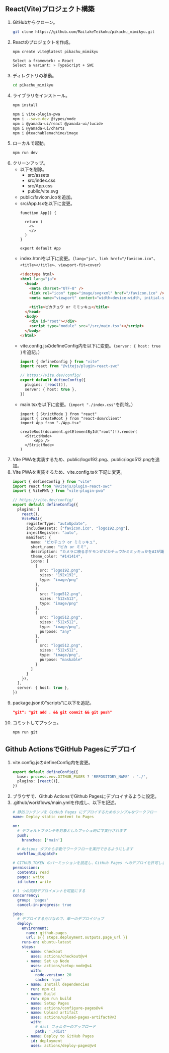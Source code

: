 ## React(Vite)プロジェクト構築
1. GitHubからクローン。
    ```sh
    git clone https://github.com/MaitakeTeikoku/pikachu_mimikyu.git
    ```
1. Reactのプロジェクトを作成。
    ```sh
    npm create vite@latest pikachu_mimikyu
    ```
    ```sh
    Select a framework: » React
    Select a variant: » TypeScript + SWC
    ```
1. ディレクトリの移動。
    ```sh
    cd pikachu_mimikyu
    ```
1. ライブラリをインストール。
    ```sh
    npm install
    ```
    ```sh
    npm i vite-plugin-pwa
    npm i --save-dev @types/node
    npm i @yamada-ui/react @yamada-ui/lucide
    npm i @yamada-ui/charts
    npm i @teachablemachine/image
    ```
1. ローカルで起動。
    ```sh
    npm run dev
    ```
1. クリーンアップ。
    - 以下を削除。
        - src/assets
        - src/index.css
        - src/App.css
        - public/vite.svg
    - public/favicon.icoを追加。
    - src/App.tsxを以下に変更。
        ```tsx
        function App() {

          return (
            <>
            </>
          )
        }

        export default App
        ```
    - index.htmlを以下に変更。（`lang="ja"`、`link href="/favicon.ico"`、`<title></title>`、`viewport-fit=cover`）
        ```html
        <!doctype html>
        <html lang="ja">
          <head>
            <meta charset="UTF-8" />
            <link rel="icon" type="image/svg+xml" href="/favicon.ico" />
            <meta name="viewport" content="width=device-width, initial-scale=1.0, viewport-fit=cover" />
            
            <title>ピカチュウ or ミミッキュ</title>
          </head>
          <body>
            <div id="root"></div>
            <script type="module" src="/src/main.tsx"></script>
          </body>
        </html>
        ```
    - vite.config.jsのdefineConfig内を以下に変更。（`server: { host: true }`を追記。）
        ```ts
        import { defineConfig } from "vite"
        import react from "@vitejs/plugin-react-swc"

        // https://vite.dev/config/
        export default defineConfig({
          plugins: [react()],
          server: { host: true },
        })
        ```
    - main.tsxを以下に変更。（`import "./index.css"`を削除。）
        ```tsx
        import { StrictMode } from "react"
        import { createRoot } from "react-dom/client"
        import App from "./App.tsx"

        createRoot(document.getElementById("root")!).render(
          <StrictMode>
              <App />
          </StrictMode>
        )
        ```
1. Vite PWAを実装するため、public/logo192.png、public/logo512.pngを追加。
1. Vite PWAを実装するため、vite.config.tsを下記に変更。
    ```ts
    import { defineConfig } from "vite"
    import react from "@vitejs/plugin-react-swc"
    import { VitePWA } from "vite-plugin-pwa"

    // https://vite.dev/config/
    export default defineConfig({
      plugins: [
        react(),
        VitePWA({
          registerType: "autoUpdate",
          includeAssets: ["favicon.ico", "logo192.png"],
          injectRegister: "auto",
          manifest: {
            name: "ピカチュウ or ミミッキュ",
            short_name: "ピカ or ミミ",
            description: "カメラに映るポケモンがピカチュウかミミッキュかをAIが識別します！",
            theme_color: "#141414",
            icons: [
              {
                src: "logo192.png",
                sizes: "192x192",
                type: "image/png"
              },
              {
                src: "logo512.png",
                sizes: "512x512",
                type: "image/png"
              },
              {
                src: "logo512.png",
                sizes: "512x512",
                type: "image/png",
                purpose: "any"
              },
              {
                src: "logo512.png",
                sizes: "512x512",
                type: "image/png",
                purpose: "maskable"
              }
            ]
          }
        }),
      ],
      server: { host: true },
    })
    ```
1. package.jsonの"scripts"に以下を追記。
    ```json
    "git": "git add . && git commit && git push"
    ```
1. コミットしてプッシュ。
    ```sh
    npm run git
    ```

## Github ActionsでGitHub Pagesにデプロイ
1. vite.config.jsのdefineConfig内を変更。
    ```ts
    export default defineConfig({
      base: process.env.GITHUB_PAGES ? 'REPOSITORY_NAME' : './',
      plugins: [react()],
    })
    ```
1. ブラウザで、Github ActionsでGithub Pagesにデプロイするように設定。
1. .github/workflows/main.ymlを作成し、以下を記述。
    ```yml
    # 静的コンテンツを GitHub Pages にデプロイするためのシンプルなワークフロー
    name: Deploy static content to Pages

    on:
      # デフォルトブランチを対象としたプッシュ時にで実行されます
      push:
        branches: ['main']

      # Actions タブから手動でワークフローを実行できるようにします
      workflow_dispatch:

    # GITHUB_TOKEN のパーミッションを設定し、GitHub Pages へのデプロイを許可します
    permissions:
      contents: read
      pages: write
      id-token: write

    # 1 つの同時デプロイメントを可能にする
    concurrency:
      group: 'pages'
      cancel-in-progress: true

    jobs:
      # デプロイするだけなので、単一のデプロイジョブ
      deploy:
        environment:
          name: github-pages
          url: ${{ steps.deployment.outputs.page_url }}
        runs-on: ubuntu-latest
        steps:
          - name: Checkout
            uses: actions/checkout@v4
          - name: Set up Node
            uses: actions/setup-node@v4
            with:
              node-version: 20
              cache: 'npm'
          - name: Install dependencies
            run: npm ci
          - name: Build
            run: npm run build
          - name: Setup Pages
            uses: actions/configure-pages@v4
          - name: Upload artifact
            uses: actions/upload-pages-artifact@v3
            with:
              # dist フォルダーのアップロード
              path: './dist'
          - name: Deploy to GitHub Pages
            id: deployment
            uses: actions/deploy-pages@v4
    ```